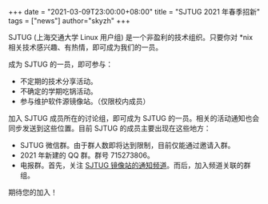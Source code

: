 +++
date = "2021-03-09T23:00:00+08:00"
title = "SJTUG 2021 年春季招新"
tags = ["news"]
author="skyzh"
+++

SJTUG (上海交通大学 Linux 用户组) 是一个非盈利的技术组织。只要你对 \*nix 相关技术感兴趣、有热情，即可成为我们的一员。

成为 SJTUG 的一员，即可参与：

* 不定期的技术分享活动。
* 不确定的学期吃锅活动。
* 参与维护软件源镜像站。（仅限校内成员）

加入 SJTUG 成员所在的讨论组，即可成为 SJTUG 的一员。相关的活动通知也会同步发送到这些位置。目前 SJTUG 的成员主要出现在这些地方：

* SJTUG 微信群。由于群人数即将达到限制，目前仅能通过邀请入群。
* 2021 年新建的 QQ 群。群号 715273806。
* 电报群。首先，关注 [SJTUG 镜像站的通知频道](https://t.me/sjtug_mirrors_news)。而后，加入频道关联的群组。

期待您的加入！
